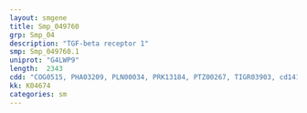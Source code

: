 ```yaml
---
layout: smgene
title: Smp_049760
grp: Smp_04
description: "TGF-beta receptor 1"
smp: Smp_049760.1
uniprot: "G4LWP9"
length:  2343
cdd: "COG0515, PHA03209, PLN00034, PRK13184, PTZ00267, TIGR03903, cd14143, cl02621, cl21453, pfam00069, pfam08515, smart00220, smart00467"
kk: K04674
categories: sm
---
```

